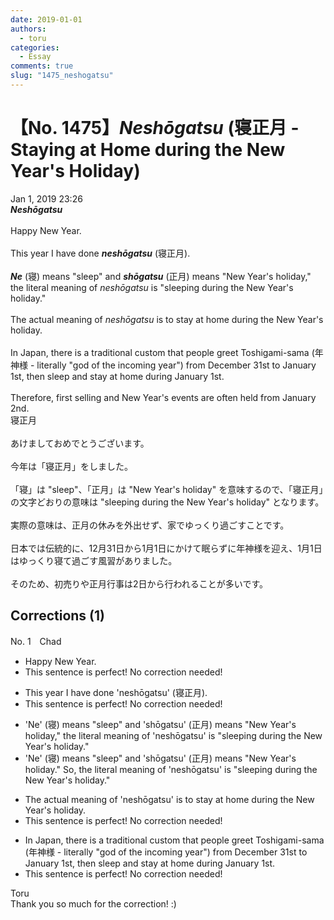```yaml
---
date: 2019-01-01
authors:
  - toru
categories:
  - Essay
comments: true
slug: "1475_neshogatsu"
---
```


# 【No. 1475】<strong><em>Neshōgatsu</strong></em> (寝正月 - Staying at Home during the New Year's Holiday)
<div class="date">Jan 1, 2019 23:26</div>
<div id="post"><div id="body_show_ori">
<strong><em>Neshōgatsu</strong></em><br/><br/>Happy New Year.<br/><br/>This year I have done <strong><em>neshōgatsu</em></strong> (寝正月).<br/><br/><strong><em>Ne</em></strong> (寝) means "sleep" and <strong><em>shōgatsu</em></strong> (正月) means "New Year's holiday," the literal meaning of <em>neshōgatsu</em> is "sleeping during the New Year's holiday."<br/><br/>The actual meaning of <em>neshōgatsu</em> is to stay at home during the New Year's holiday.<br/><br/>In Japan, there is a traditional custom that people greet Toshigami-sama (年神様 - literally "god of the incoming year") from December 31st to January 1st, then sleep and stay at home during January 1st.<br/><br/>Therefore, first selling and New Year's events are often held from January 2nd.
</div></div>

<!-- more -->

<div id="post_ja"><div id="body_show_mo">
寝正月<br/><br/>あけましておめでとうございます。<br/><br/>今年は「寝正月」をしました。<br/><br/>「寝」は "sleep"、「正月」は "New Year's holiday" を意味するので、「寝正月」の文字どおりの意味は "sleeping during the New Year's holiday" となります。<br/><br/>実際の意味は、正月の休みを外出せず、家でゆっくり過ごすことです。<br/><br/>日本では伝統的に、12月31日から1月1日にかけて眠らずに年神様を迎え、1月1日はゆっくり寝て過ごす風習がありました。<br/><br/>そのため、初売りや正月行事は2日から行われることが多いです。
</div></div>

## Corrections (1)
<div id="block"><div class="first_name"> No. 1　<span class="just_name">Chad</span></div><div id="block2">
<ul class="correction_field">
<li class="incorrect">Happy New Year.</li>
<li class="corrected perfect">This sentence is perfect! No correction needed!</li>
</ul>
<ul class="correction_field">
<li class="incorrect">This year I have done 'neshōgatsu' (寝正月).</li>
<li class="corrected perfect">This sentence is perfect! No correction needed!</li>
</ul>
<ul class="correction_field">
<li class="incorrect">'Ne' (寝) means "sleep" and 'shōgatsu' (正月) means "New Year's holiday," the literal meaning of 'neshōgatsu' is "sleeping during the New Year's holiday."</li>
<li class="corrected correct">
'Ne' (寝) means "sleep" and 'shōgatsu' (正月) means "New Year's holiday." <span class="f_red">So,</span> the literal meaning of 'neshōgatsu' is "sleeping during the New Year's holiday."
</li>
</ul>
<ul class="correction_field">
<li class="incorrect">The actual meaning of 'neshōgatsu' is to stay at home during the New Year's holiday.</li>
<li class="corrected perfect">This sentence is perfect! No correction needed!</li>
</ul>
<ul class="correction_field">
<li class="incorrect">In Japan, there is a traditional custom that people greet Toshigami-sama (年神様 - literally "god of the incoming year") from December 31st to January 1st, then sleep and stay at home during January 1st.</li>
<li class="corrected perfect">This sentence is perfect! No correction needed!</li>
</ul>
</div><div class="name"><span class="just_name">Toru</span><br>
Thank you so much for the correction! :)
</div>
</div>
